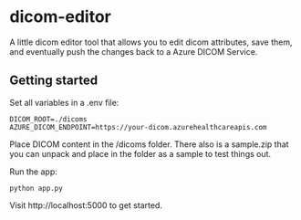 # dicom-editor

A little dicom editor tool that allows you to edit dicom attributes, save them, and eventually push the changes back to a Azure DICOM Service.

## Getting started

Set all variables in a .env file:
```
DICOM_ROOT=./dicoms
AZURE_DICOM_ENDPOINT=https://your-dicom.azurehealthcareapis.com
```

Place DICOM content in the /dicoms folder. There also is a sample.zip that you can unpack and place in the folder as a sample to test things out.

Run the app:
```
python app.py
```

Visit http://localhost:5000 to get started.